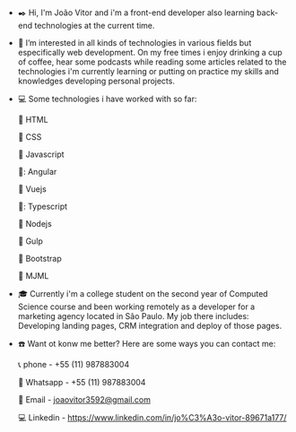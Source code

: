 - :black_nib: Hi, I'm João Vitor and i'm a front-end developer also learning back-end technologies at the current time.
- :paperclip: I’m interested in all kinds of technologies in various fields but especifically web development. On my free times i enjoy drinking a cup of coffee, hear some podcasts
while reading some articles related to the technologies i'm currently learning or putting on practice my skills and knowledges developing personal projects.
- :computer: Some technologies i have worked with so far:

  :pushpin: HTML
  
  :pushpin: CSS
  
  :pushpin: Javascript
  
  📌: Angular
  
  :pushpin: Vuejs
  
  📌: Typescript
  
  :pushpin: Nodejs
  
  :pushpin: Gulp
  
  :pushpin: Bootstrap
  
  :pushpin: MJML
  
- :mortar_board: Currently i'm a college student on the second year of Computed Science course and been working remotely as a developer for a marketing agency
located in São Paulo. My job there includes: Developing landing pages, CRM integration and deploy of those pages.

- :telephone: Want ot konw me better? Here are some ways you can contact me:

  :telephone_receiver: phone - +55 (11) 987883004
  
  :iphone: Whatsapp - +55 (11) 987883004
  
  :email: Email - joaovitor3592@gmail.com
  
  :computer: Linkedin - https://www.linkedin.com/in/jo%C3%A3o-vitor-89671a177/
